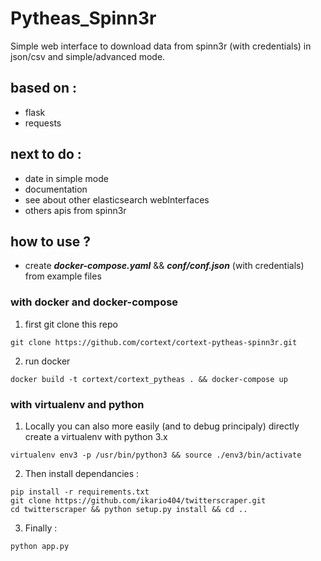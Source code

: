# Pytheas_Spinn3r
Simple web interface to download data from spinn3r (with credentials) in json/csv and simple/advanced mode.

## based on :
- flask
- requests

## next to do : 
* date in simple mode
* documentation
* see about other elasticsearch webInterfaces
* others apis from spinn3r

## how to use ? 
* create ***docker-compose.yaml*** && ***conf/conf.json*** (with credentials) from example files

### with docker and docker-compose

1. first git clone this repo
``` 
git clone https://github.com/cortext/cortext-pytheas-spinn3r.git
```

2. run docker
```
docker build -t cortext/cortext_pytheas . && docker-compose up 
```


### with virtualenv and python 

1. Locally you can also more easily (and to debug principaly) directly create a virtualenv with python 3.x
```
virtualenv env3 -p /usr/bin/python3 && source ./env3/bin/activate
```

2. Then install dependancies :
``` 
pip install -r requirements.txt
git clone https://github.com/ikario404/twitterscraper.git
cd twitterscraper && python setup.py install && cd ..
```

3. Finally :
``` 
python app.py
```
